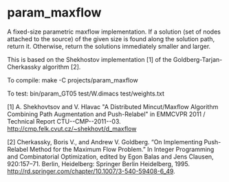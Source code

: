 # param_maxflow
A fixed-size parametric maxflow implementation. 
If a solution (set of nodes attached to the source) 
of the given size is found along the solution path, return it.
Otherwise, return the solutions immediately smaller and larger.

This is based on the Shekhostov implementation [1] of the Goldberg-Tarjan-Cherkassky algorithm [2].

To compile:
   make -C projects/param_maxflow

To test:
   bin/param_GT05 test/W.dimacs test/weights.txt 


[1] A. Shekhovtsov and V. Hlavac "A Distributed Mincut/Maxflow Algorithm Combining Path Augmentation and Push-Relabel" in EMMCVPR 2011 / Technical Report CTU--CMP--2011--03. http://cmp.felk.cvut.cz/~shekhovt/d_maxflow

[2] Cherkassky, Boris V., and Andrew V. Goldberg. “On Implementing Push-Relabel Method for the Maximum Flow Problem.” In Integer Programming and Combinatorial Optimization, edited by Egon Balas and Jens Clausen, 920:157–71. Berlin, Heidelberg: Springer Berlin Heidelberg, 1995. http://rd.springer.com/chapter/10.1007/3-540-59408-6_49.

